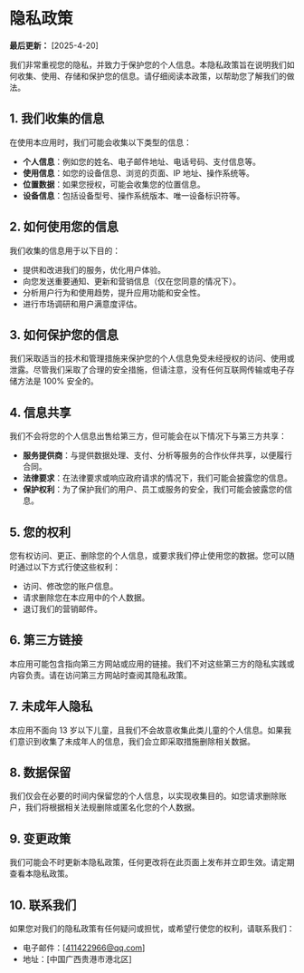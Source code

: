 # 隐私政策

**最后更新：** [2025-4-20]

我们非常重视您的隐私，并致力于保护您的个人信息。本隐私政策旨在说明我们如何收集、使用、存储和保护您的信息。请仔细阅读本政策，以帮助您了解我们的做法。

## 1. 我们收集的信息
在使用本应用时，我们可能会收集以下类型的信息：
- **个人信息**：例如您的姓名、电子邮件地址、电话号码、支付信息等。
- **使用信息**：如您的设备信息、浏览的页面、IP 地址、操作系统等。
- **位置数据**：如果您授权，可能会收集您的位置信息。
- **设备信息**：包括设备型号、操作系统版本、唯一设备标识符等。

## 2. 如何使用您的信息
我们收集的信息用于以下目的：
- 提供和改进我们的服务，优化用户体验。
- 向您发送重要通知、更新和营销信息（仅在您同意的情况下）。
- 分析用户行为和使用趋势，提升应用功能和安全性。
- 进行市场调研和用户满意度评估。

## 3. 如何保护您的信息
我们采取适当的技术和管理措施来保护您的个人信息免受未经授权的访问、使用或泄露。尽管我们采取了合理的安全措施，但请注意，没有任何互联网传输或电子存储方法是 100% 安全的。

## 4. 信息共享
我们不会将您的个人信息出售给第三方，但可能会在以下情况下与第三方共享：
- **服务提供商**：与提供数据处理、支付、分析等服务的合作伙伴共享，以便履行合同。
- **法律要求**：在法律要求或响应政府请求的情况下，我们可能会披露您的信息。
- **保护权利**：为了保护我们的用户、员工或服务的安全，我们可能会披露您的信息。

## 5. 您的权利
您有权访问、更正、删除您的个人信息，或要求我们停止使用您的数据。您可以随时通过以下方式行使这些权利：
- 访问、修改您的账户信息。
- 请求删除您在本应用中的个人数据。
- 退订我们的营销邮件。

## 6. 第三方链接
本应用可能包含指向第三方网站或应用的链接。我们不对这些第三方的隐私实践或内容负责。请在访问第三方网站时查阅其隐私政策。

## 7. 未成年人隐私
本应用不面向 13 岁以下儿童，且我们不会故意收集此类儿童的个人信息。如果我们意识到收集了未成年人的信息，我们会立即采取措施删除相关数据。

## 8. 数据保留
我们仅会在必要的时间内保留您的个人信息，以实现收集目的。如您请求删除账户，我们将根据相关法规删除或匿名化您的个人数据。

## 9. 变更政策
我们可能会不时更新本隐私政策，任何更改将在此页面上发布并立即生效。请定期查看本隐私政策。

## 10. 联系我们
如果您对我们的隐私政策有任何疑问或担忧，或希望行使您的权利，请联系我们：
- 电子邮件：[411422966@qq.com]
- 地址：[中国广西贵港市港北区]
